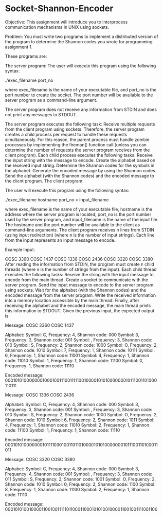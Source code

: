 # Socket-Shannon-Encoder

Objective:
This assignment will introduce you to interprocess communication mechanisms in UNIX using sockets.
 
Problem:
You must write two programs to implement a distributed version of the program to determine the Shannon codes you wrote for programming assignment 1. 

These programs are:

The server program:
The user will execute this program using the following syntax:
 
./exec_filename port_no
 
where exec_filename is the name of your executable file, and port_no is the port number to create the socket. The port number will be available to the server program as a command-line argument.
 
The server program does not receive any information from STDIN and does not print any messages to STDOUT.
 
The server program executes the following task:
Receive multiple requests from the client program using sockets. Therefore, the server program creates a child process per request to handle these requests simultaneously. For this reason, the parent process must handle zombie processes by implementing the fireman() function call (unless you can determine the number of requests the server program receives from the client program). 
Each child process executes the following tasks:
Receive the input string with the message to encode.
Create the alphabet based on the received input string.
Determine the Shannon codes for the symbols in the alphabet. 
Generate the encoded message by using the Shannon codes.
Send the alphabet (with the Shannon codes) and the encoded message to the client program.
The client program:
 
The user will execute this program using the following syntax:
 
./exec_filename hostname port_no < input_filename
 
where exec_filename is the name of your executable file, hostname is the address where the server program is located, port_no is the port number used by the server program, and input_filename is the name of the input file. The hostname and the port number will be available to the client as command-line arguments.
The client program receives n lines from STDIN (using input redirection) (where n is the number of input strings). Each line from the input represents an input message to encode.
 
Example Input:

COSC 3360 COSC 1437
COSC 1336 COSC 2436
COSC 3320 COSC 3380
After reading the information from STDIN, the program must create n child threads (where n is the number of strings from the input). Each child thread executes the following tasks: 
Receive the string with the input message to encode from the main thread.
Create a socket to communicate with the server program.
Send the input message to encode to the server program using sockets. 
Wait for the alphabet (with the Shannon codes) and the encoded message from the server program.
Write the received information into a memory location accessible by the main thread.
Finally, after receiving the alphabet and the encoded message, the main thread prints this information to STDOUT. Given the previous input, the expected output is:
 
Message: COSC 3360 COSC 1437

Alphabet: 
Symbol: C, Frequency: 4, Shannon code: 000
Symbol: 3, Frequency: 3, Shannon code: 001
Symbol:  , Frequency: 3, Shannon code: 010
Symbol: S, Frequency: 2, Shannon code: 1000
Symbol: O, Frequency: 2, Shannon code: 1010
Symbol: 7, Frequency: 1, Shannon code: 10111
Symbol: 6, Frequency: 1, Shannon code: 11001
Symbol: 4, Frequency: 1, Shannon code: 11010
Symbol: 1, Frequency: 1, Shannon code: 11100
Symbol: 0, Frequency: 1, Shannon code: 11110

Encoded message: 00010101000000010001001110011111001000010101000000010111001101000110111

Message: COSC 1336 COSC 2436

Alphabet: 
Symbol: C, Frequency: 4, Shannon code: 000
Symbol: 3, Frequency: 3, Shannon code: 001
Symbol:  , Frequency: 3, Shannon code: 010
Symbol: S, Frequency: 2, Shannon code: 1000
Symbol: O, Frequency: 2, Shannon code: 1010
Symbol: 6, Frequency: 2, Shannon code: 1011
Symbol: 4, Frequency: 1, Shannon code: 11010
Symbol: 2, Frequency: 1, Shannon code: 11100
Symbol: 1, Frequency: 1, Shannon code: 11110

Encoded message: 000101010000000101111000100110110100001010100000001011100110100011011

Message: COSC 3320 COSC 3380

Alphabet: 
Symbol: C, Frequency: 4, Shannon code: 000
Symbol: 3, Frequency: 4, Shannon code: 001
Symbol:  , Frequency: 3, Shannon code: 011
Symbol: S, Frequency: 2, Shannon code: 1001
Symbol: O, Frequency: 2, Shannon code: 1010
Symbol: 0, Frequency: 2, Shannon code: 1100
Symbol: 8, Frequency: 1, Shannon code: 11100
Symbol: 2, Frequency: 1, Shannon code: 11110

Encoded message: 0001010100100001100100111110110001100010101001000011001001111001100
